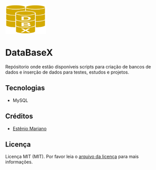 <img src="images/databasex.svg" alt="" width="128" height="92"> 

# DataBaseX

 Repósitorio onde estão disponíveis scripts para criação de bancos de dados e inserção de dados para testes, estudos e projetos.

 ## Tecnologias

- MySQL

## Créditos

- [Estênio Mariano](https://github.com/emso-exe)

## Licença

Licença MIT (MIT). Por favor leia o [arquivo da licença](LICENSE) para mais informações.
